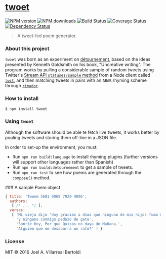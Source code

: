 # [twoet](https://github.com/joelalejandro/twoet)

[![NPM version](http://img.shields.io/npm/v/twoet.svg?style=flat-square)](https://www.npmjs.com/package/twoet)
[![NPM downloads](http://img.shields.io/npm/dm/twoet.svg?style=flat-square)](https://www.npmjs.com/package/twoet)
[![Build Status](http://img.shields.io/travis/joelalejandro/twoet/master.svg?style=flat-square)](https://travis-ci.org/joelalejandro/twoet)
[![Coverage Status](https://img.shields.io/coveralls/joelalejandro/twoet.svg?style=flat-square)](https://coveralls.io/joelalejandro/twoet)
[![Dependency Status](http://img.shields.io/david/joelalejandro/twoet.svg?style=flat-square)](https://david-dm.org/joelalejandro/twoet)

> A tweet-fed poem generator.

### About this project

`twoet` was born as an experiment on [détournement](https://en.wikipedia.org/wiki/D%C3%A9tournement), based
on the ideas presented by Kenneth Goldsmith on his book, "Uncreative writing". The program works by pulling
a considerable sample of random tweets using Twitter's [Stream API `statuses/sample` method](https://dev.twitter.com/streaming/reference/get/statuses/sample)
from a Node client called [`twit`](https://github.com/ttezel/twit),
and then matching tweets in pairs with an `ABAB` rhyming scheme through [`rimador`](https://github.com/JavierRizzoA/rimador).

### How to install

```sh
$ npm install twoet
```

### Using `twoet`

Although the software should be able te fetch live tweets, it works better by pooling tweets and storing
them off-line in a JSON file.

In order to set-up the environment, you must:

- Run `npm run build:language` to install rhyming plugins (further versions will support other languages rather than Spanish)
- Run `npm run build:detournement` to get a sample of tweets.
- Run `npm run test` to see how poems are generated through the `compose()` method.

### A sample Poem object

```javascript
{ title: 'Twoem 5681 0869 7920 4896',
  authors: 
   [ /* ... */ ],
  verses: 
   [ 'Mi vieja dijo "doy gracias a dios que ninguno de mis hijos fuma marihuana".',
     'y ninguno conmigo pedazo de gato',
     'Sonríe Hoy, Por que Quizás no Haya Un Mañana.',
     'Alguien que me desaburra un rato?' ] }
```

### License

MIT © 2016 Joel A. Villarreal Bertoldi

